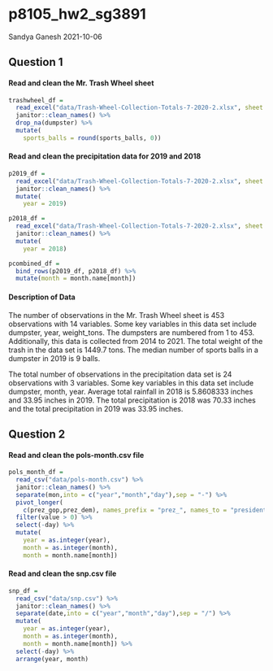 p8105\_hw2\_sg3891
================
Sandya Ganesh
2021-10-06

## Question 1

#### Read and clean the Mr. Trash Wheel sheet

``` r
trashwheel_df = 
  read_excel("data/Trash-Wheel-Collection-Totals-7-2020-2.xlsx", sheet = 1, range = "A2:N534") %>% 
  janitor::clean_names() %>% 
  drop_na(dumpster) %>% 
  mutate(
    sports_balls = round(sports_balls, 0))
```

#### Read and clean the precipitation data for 2019 and 2018

``` r
p2019_df = 
  read_excel("data/Trash-Wheel-Collection-Totals-7-2020-2.xlsx", sheet = 6, range = "A2:B14") %>% 
  janitor::clean_names() %>% 
  mutate(
    year = 2019)

p2018_df = 
  read_excel("data/Trash-Wheel-Collection-Totals-7-2020-2.xlsx", sheet = 7, range = "A2:B14") %>% 
  janitor::clean_names() %>% 
  mutate(
    year = 2018)

pcombined_df =
  bind_rows(p2019_df, p2018_df) %>%
  mutate(month = month.name[month])
```

#### Description of Data

The number of observations in the Mr. Trash Wheel sheet is 453
observations with 14 variables. Some key variables in this data set
include dumpster, year, weight\_tons. The dumpsters are numbered from 1
to 453. Additionally, this data is collected from 2014 to 2021. The
total weight of the trash in the data set is 1449.7 tons. The median
number of sports balls in a dumpster in 2019 is 9 balls.

The total number of observations in the precipitation data set is 24
observations with 3 variables. Some key variables in this data set
include dumpster, month, year. Average total rainfall in 2018 is
5.8608333 inches and 33.95 inches in 2019. The total precipitation is
2018 was 70.33 inches and the total precipitation in 2019 was 33.95
inches.

## Question 2

#### Read and clean the pols-month.csv file

``` r
pols_month_df = 
  read_csv("data/pols-month.csv") %>% 
  janitor::clean_names() %>%
  separate(mon,into = c("year","month","day"),sep = "-") %>%
  pivot_longer(
    c(prez_gop,prez_dem), names_prefix = "prez_", names_to = "president") %>% 
  filter(value > 0) %>%
  select(-day) %>% 
  mutate(
    year = as.integer(year),
    month = as.integer(month), 
    month = month.name[month])
```

#### Read and clean the snp.csv file

``` r
snp_df = 
  read_csv("data/snp.csv") %>% 
  janitor::clean_names() %>%
  separate(date,into = c("year","month","day"),sep = "/") %>%
  mutate(
    year = as.integer(year),
    month = as.integer(month), 
    month = month.name[month]) %>% 
  select(-day) %>% 
  arrange(year, month)
```
